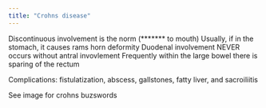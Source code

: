 ```yaml
---
title: "Crohns disease"
---
```

Discontinuous involvement is the norm (******* to mouth)
Usually, if in the stomach, it causes rams horn deformity
Duodenal involvement NEVER occurs without antral invovlement
Frequently within the large bowel there is sparing of the rectum 

Complications: fistulatization, abscess, gallstones, fatty liver, and sacroiliitis

See image for crohns buzswords

